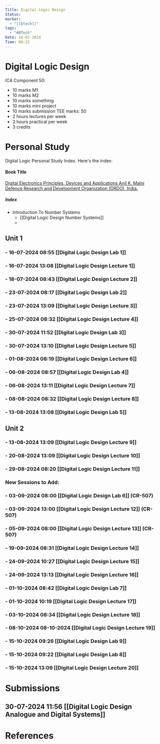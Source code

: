```yaml
---
Title: Digital Logic Design
Status: 
marker:
  - "[[btech]]"
tags:
  - "#BTech"
Date: 16-07-2024
Time: 08:22
---
```

# Digital Logic Design

ICA Component 50:
- 10 marks M1
- 10 marks M2
- 10 marks something
- 10 marks mini project
- 10 marks submission
TEE marks: 50
- 2 hours lectures per week
- 2 hours practical per week
- 3 credits

# Personal Study
Digital Logic Personal Study Index. Here's the index:
#### Book Title
[Digital Electronics Principles, Devices and Applications Anil K. Maini Defence Research and Development Organization (DRDO), India.](https://github.com/gigahidjrikaaa/Engineering-Books/blob/main/Basic%20Electronics/Maini%20-%20Digital%20Electronics%20Principles%2C%20Devices%2C%20and%20Applications.pdf) 
##### Index
- Introduction To Number Systems
	- [[Digital Logic Design Number Systems]]
	- 



## Unit 1

### - 16-07-2024 08:55 [[Digital Logic Design Lab 1]]
### - 16-07-2024 13:08 [[Digital Logic Design Lecture 1]]
### - 18-07-2024 08:43 [[Digital Logic Design Lecture 2]]
### - 23-07-2024 08:17 [[Digital Logic Design Lab 2]]
### - 23-07-2024 13:09 [[Digital Logic Design Lecture 3]]
### - 25-07-2024 08:32 [[Digital Logic Design Lecture 4]]
### - 30-07-2024 11:52 [[Digital Logic Design Lab 3]]
### - 30-07-2024 13:10 [[Digital Logic Design Lecture 5]]
### - 01-08-2024 08:19 [[Digital Logic Design Lecture 6]]
### - 06-08-2024 08:57 [[Digital Logic Design Lab 4]]
### - 06-08-2024 13:11 [[Digital Logic Design Lecture 7]]
### - 08-08-2024 08:32 [[Digital Logic Design Lecture 8]]
### - 13-08-2024 13:08 [[Digital Logic Design Lab 5]]

## Unit 2

### - 13-08-2024 13:09 [[Digital Logic Design Lecture 9]]
### - 20-08-2024 13:09 [[Digital Logic Design Lecture 10]]
### - 29-08-2024 08:20 [[Digital Logic Design Lecture 11]]

### New Sessions to Add:

### - 03-09-2024 08:00 [[Digital Logic Design Lab 6]] (CR-507)
### - 03-09-2024 13:00 [[Digital Logic Design Lecture 12]] (CR-507)
### - 05-09-2024 08:00 [[Digital Logic Design Lecture 13]] (CR-507)

### - 19-09-2024 08:31 [[Digital Logic Design Lecture 14]]
### - 24-09-2024 10:27 [[Digital Logic Design Lecture 15]]

### - 24-09-2024 13:13 [[Digital Logic Design Lecture 16]]
### - 01-10-2024 08:42 [[Digital Logic Design Lab 7]] 
### - 01-10-2024 10:19 [[Digital Logic Design Lecture 17]]
### - 03-10-2024 08:34 [[Digital Logic Design Lecture 18]]
### - 08-10-2024 08-10-2024 [[Digital Logic Design Lecture 19]]

### - 15-10-2024 09:26 [[Digital Logic Design Lab 9]]
### - 15-10-2024 09:22 [[Digital Logic Design Lab 8]]
### - 15-10-2024 13:09 [[Digital Logic Design Lecture 20]]
# Submissions
## 30-07-2024 11:56 [[Digital Logic Design Analogue and Digital Systems]]


# References
